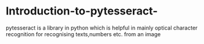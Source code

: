 # Introduction-to-pytesseract-
pytesseract is a library in python which is helpful in mainly optical character recognition for recognising texts,numbers etc. from an image

